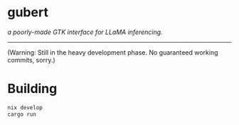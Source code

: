 # gubert
*a poorly-made GTK interface for LLaMA inferencing.*

---

(Warning: Still in the heavy development phase. No guaranteed working commits, sorry.)

# Building

```bash
nix develop
cargo run
```